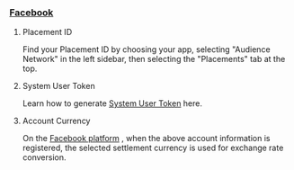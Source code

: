 ###   [Facebook](https://developers.facebook.com/)

1. Placement ID

   Find  your Placement ID by choosing your app, selecting "Audience Network" in the left sidebar, then selecting the "Placements" tab at the top.
2.  System User Token

    Learn how to generate [System User Token](https://developers.facebook.com/docs/audience-network/reporting-api/systemuser) here.
3.  Account Currency

    On the [Facebook platform](https://developers.facebook.com/)  , when the above account information is registered, the selected settlement currency is used for exchange rate conversion.

